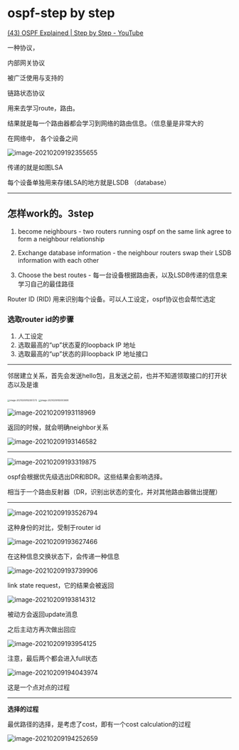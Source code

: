 # ospf-step by step

[(43) OSPF Explained | Step by Step - YouTube](https://www.youtube.com/watch?v=kfvJ8QVJscc)

一种协议，

内部网关协议

被广泛使用与支持的

链路状态协议



用来去学习route，路由。

结果就是每一个路由器都会学习到网络的路由信息。（信息量是非常大的

在网络中， 各个设备之间

![image-20210209192355655](ospf-step%20by%20step.assets/image-20210209192355655.png)

传递的就是如图LSA

每个设备单独用来存储LSA的地方就是LSDB （database）

----

## 怎样work的。3step

1. become neighbours - two routers running ospf on the same link agree to form a neighbour relationship



2. Exchange database information - the neighbour routers swap their LSDB information with each other

3. Choose the best routes - 每一台设备根据路由表，以及LSDB传递的信息来学习自己的最佳路径



Router ID (RID) 用来识别每个设备。可以人工设定，ospf协议也会帮忙选定

### 选取router id的步骤

1. 人工设定
2. 选取最高的“up”状态夏的loopback IP 地址
3. 选取最高的“up”状态的非loopback IP 地址接口

---

邻居建立关系，首先会发送hello包，且发送之前，也并不知道领取接口的打开状态以及是谁

<img src="ospf-step%20by%20step.assets/image-20210209192957273.png" alt="image-20210209192957273" style="zoom:33%;" />

<img src="ospf-step%20by%20step.assets/image-20210209193003890.png" alt="image-20210209193003890" style="zoom:33%;" />

![image-20210209193118969](ospf-step%20by%20step.assets/image-20210209193118969.png)

返回的时候，就会明确neighbor关系

![image-20210209193146582](ospf-step%20by%20step.assets/image-20210209193146582.png)

----

![image-20210209193319875](ospf-step%20by%20step.assets/image-20210209193319875.png)

ospf会根据优先级选出DR和BDR。这些结果会影响选择。

相当于一个路由反射器（DR，识别出状态的变化，并对其他路由器做出提醒）

---

![image-20210209193526794](ospf-step%20by%20step.assets/image-20210209193526794.png)

这种身份的对比，受制于router id

![image-20210209193627466](ospf-step%20by%20step.assets/image-20210209193627466.png)

在这种信息交换状态下，会传递一种信息

![image-20210209193739906](ospf-step%20by%20step.assets/image-20210209193739906.png)

link state request，它的结果会被返回

![image-20210209193814312](ospf-step%20by%20step.assets/image-20210209193814312.png)



被动方会返回update消息

之后主动方再次做出回应

![image-20210209193954125](ospf-step%20by%20step.assets/image-20210209193954125.png)

注意，最后两个都会进入full状态

![image-20210209194043974](ospf-step%20by%20step.assets/image-20210209194043974.png)

这是一个点对点的过程

----

**选择的过程**

最优路径的选择，是考虑了cost，即有一个cost calculation的过程

![image-20210209194252659](ospf-step%20by%20step.assets/image-20210209194252659.png)


